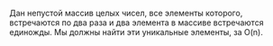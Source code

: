 Дан непустой массив целых чисел, все элементы которого, встречаются по два раза и два элемента в массиве встречаются единожды. Мы должны найти эти уникальные элементы, за O(n).
